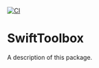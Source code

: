[![CI](https://github.com/adamwulf/SwiftToolbox/actions/workflows/swift.yml/badge.svg)](https://github.com/adamwulf/SwiftToolbox/actions/workflows/swift.yml)

# SwiftToolbox

A description of this package.
